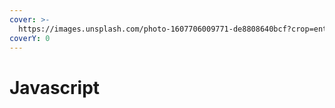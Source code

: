 ```yaml
---
cover: >-
  https://images.unsplash.com/photo-1607706009771-de8808640bcf?crop=entropy&cs=tinysrgb&fm=jpg&ixid=MnwxOTcwMjR8MHwxfHNlYXJjaHwzfHxKYXZhc2NyaXB0fGVufDB8fHx8MTY3NTAwOTAzMg&ixlib=rb-4.0.3&q=80
coverY: 0
---
```


# Javascript

